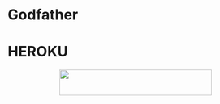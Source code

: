 
# Godfather


# HEROKU

<p align="center"><a href="https://heroku.com/deploy?template=https://github.com/Team-TGN/GodfatherAddon"> <img src="https://img.shields.io/badge/Deploy%20To%20Heroku-blueviolet?style=for-the-badge&logo=heroku" width="300" height="50.75"/></a></p>


